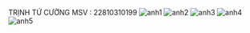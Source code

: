 TRỊNH TỨ CƯỜNG
MSV : 22810310199
![anh1](https://github.com/Cuongtutrinh/mobile27th3/blob/main/anh1.jpg)
![anh2](https://github.com/Cuongtutrinh/mobile27th3/blob/main/anh2.jpg)
![anh3](https://github.com/Cuongtutrinh/mobile27th3/blob/main/anh3.jpg)
![anh4](https://github.com/Cuongtutrinh/mobile27th3/blob/main/anh4.jpg)
![anh5](https://github.com/Cuongtutrinh/mobile27th3/blob/main/anh5.jpg)
